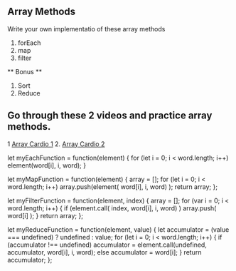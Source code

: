 ## Array Methods

Write your own implementatio of these array methods
  1. forEach
  2. map
  3. filter

** Bonus **
  1. Sort
  2. Reduce

## Go through these 2 videos and practice array methods.

1 [Array Cardio 1](https://www.youtube.com/watch?v=HB1ZC7czKRs&list=PLu8EoSxDXHP6CGK4YVJhL_VWetA865GOH&index=4)
2. [Array Cardio 2](https://www.youtube.com/watch?v=QNmRfyNg1lw&list=PLu8EoSxDXHP6CGK4YVJhL_VWetA865GOH&index=7)



<!------------ Answers ------------>
<!-- Implementation of forEach -->
let myEachFunction = function(element) {
    for (let i = 0; i < word.length; i++)
        element(word[i], i, word);
}


<!-- map -->
let myMapFunction = function(element) {
    array = [];
    for (let i = 0; i < word.length; i++)
        array.push(element( word[i], i, word) );
    return array;
};



<!-- filter -->
let myFilterFunction = function(element, index) {
    array = [];
    for (var i = 0; i < word.length; i++) {
        if (element.call( index, word[i], i, word) )
            array.push( word[i] );
    }
    return array;
};


<!-- sort -->


<!-- reduced -->
let myReduceFunction = function(element, value) {
    let accumulator = (value === undefined) ? undefined : value;
    for (let i = 0; i < word.length; i++) {
        if (accumulator !== undefined)
            accumulator = element.call(undefined, accumulator, word[i], i, word);
        else
            accumulator = word[i];
    }
    return accumulator;
};